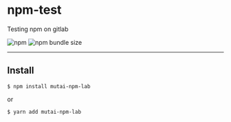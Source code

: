 # npm-test
Testing npm on gitlab

![npm](https://img.shields.io/npm/v/mutai-npm-lab.svg)
![npm bundle size](https://img.shields.io/bundlephobia/min/mutai-npm-lab.svg)

-------
Install
-------

    $ npm install mutai-npm-lab

or

    $ yarn add mutai-npm-lab
